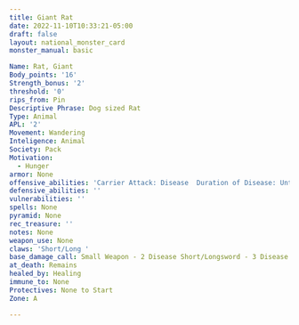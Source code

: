 ```yaml
---
title: Giant Rat
date: 2022-11-10T10:33:21-05:00
draft: false
layout: national_monster_card
monster_manual: basic

Name: Rat, Giant
Body_points: '16'
Strength_bonus: '2'
threshold: '0'
rips_from: Pin
Descriptive Phrase: Dog sized Rat
Type: Animal
APL: '2'
Movement: Wandering
Inteligence: Animal
Society: Pack
Motivation: 
  - Hunger
armor: None
offensive_abilities: 'Carrier Attack: Disease  Duration of Disease: Until Cured'
defensive_abilities: ''
vulnerabilities: ''
spells: None
pyramid: None
rec_treasure: ''
notes: None
weapon_use: None
claws: 'Short/Long '
base_damage_call: Small Weapon - 2 Disease Short/Longsword - 3 Disease
at_death: Remains
healed_by: Healing
immune_to: None
Protectives: None to Start
Zone: A

---
```






